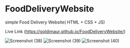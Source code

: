 # FoodDeliveryWebsite
simple Food Delivery Website( HTML + CSS + JS)

Live Link (https://goldimaur.github.io/FoodDeliveryWebsite/)


![Screenshot (38)](https://user-images.githubusercontent.com/68438216/126370892-e47c8ad9-9dec-4d33-bec6-18aba0b3e44c.png)
![Screenshot (39)](https://user-images.githubusercontent.com/68438216/126370900-d145b119-69fb-46b5-9528-752f11a00165.png)
![Screenshot (40)](https://user-images.githubusercontent.com/68438216/126370909-3ead1f4f-8bcf-447d-9fad-19b60f5ded29.png)
